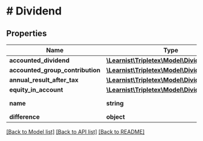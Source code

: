 # # Dividend

## Properties

Name | Type | Description | Notes
------------ | ------------- | ------------- | -------------
**accounted_dividend** | [**\Learnist\Tripletex\Model\DividendDetails[]**](DividendDetails.md) |  | [optional]
**accounted_group_contribution** | [**\Learnist\Tripletex\Model\DividendDetails[]**](DividendDetails.md) |  | [optional]
**annual_result_after_tax** | [**\Learnist\Tripletex\Model\DividendDetails[]**](DividendDetails.md) |  | [optional]
**equity_in_account** | [**\Learnist\Tripletex\Model\DividendDetails[]**](DividendDetails.md) |  | [optional]
**name** | **string** |  | [optional] [readonly]
**difference** | **object** |  | [optional]

[[Back to Model list]](../../README.md#models) [[Back to API list]](../../README.md#endpoints) [[Back to README]](../../README.md)

